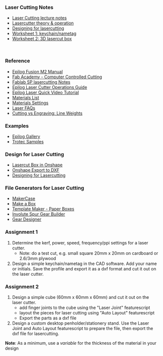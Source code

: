 ### Laser Cutting Notes
- [Laser Cutting lecture notes](https://skeatz.github.io/ep1000digfab/06_lasercutting/laser_cutting.html)
- [Lasercutter theory & operation](https://skeatz.github.io/ep1000digfab/06_lasercutting/ep1000_lasercutting.pdf)
- [Designing for lasercutting](https://skeatz.github.io/ep1000digfab/06_lasercutting/ep1000_cutting.pdf)
- [Worksheet 1: keychain/nametag](04_LasercuttingWorksheet-1.pdf)
- [Worksheet 2: 3D lasercut box](https://skeatz.github.io/ep1000digfab/06_lasercutting/03_Laser%20Cutting_box.pdf)
<br>

### Reference
* [Epilog Fusion M2 Manual](https://www.epiloglaser.com/assets/downloads/manuals/fusion-manual-web.pdf)
* [Fab Academy - Computer Controlled Cutting](http://academy.cba.mit.edu/classes/computer_cutting/index.html)
* [Fablab SP lasercutting Notes](https://esp.sp.edu.sg/webapps/blackboard/content/listContentEditable.jsp?content_id=_1547282_1&course_id=_51997_1)
* [Epilog Laser Cutter Operations Guide](https://wiki.fablabbcn.org/Epilog_Laser_Cutter)
* [Epilog Laser Quick Video Tutorial](https://www.youtube.com/watch?v=xM8vqZdRWp4)
* [Materials List](https://www.epiloglaser.com/how-it-works/laser-material-compatibility.htm)
* [Materials Settings](https://www.epiloglaser.com/assets/downloads/fusion-material-settings.pdf)
* [Laser FAQs](https://www.epiloglaser.com/how-it-works/laser-faqs.htm)
* [Cutting vs Engraving: Line Weights](http://support.epiloglaser.com/article/8205/29827/cutting-and-engraving-different-line-weights)

### Examples
* [Epilog Gallery](https://www.epiloglaser.com/resources/sample-club.htm)
* [Trotec Samples](https://www.troteclaser.com/en-sg/knowledge/do-it-yourself-samples/)

### Design for Laser Cutting
- [Lasercut Box in Onshape](https://www.youtube.com/watch?v=YfDmlx2LpFo)
- [Onshape Export to DXF](https://www.youtube.com/watch?v=loRAOtHtFeo)
- [Designing for Lasercutting](https://www.youtube.com/playlist?list=PLv5bCJpKDWIYj7n4dz6wZLkvJQazILfh-)

### File Generators for Laser Cutting
- [MakerCase](https://www.makercase.com/#/)
- [Make a Box](https://makeabox.io/)
- [Template Maker - Paper Boxes](https://www.templatemaker.nl/en/)
- [Involute Spur Gear Builder](http://hessmer.org/gears/InvoluteSpurGearBuilder.html?circularPitch=8&pressureAngle=20&clearance=0.05&backlash=0.05&profileShift=0&gear1ToothCount=30&gear1CenterHoleDiamater=4&gear2ToothCount=8&gear2CenterHoleDiamater=4&showOption=3)
- [Gear Designer](https://www.jeromeleary.com/gears/)

### Assignment 1
1. Determine the kerf, power, speed, frequency/ppi settings for a laser cutter.
   - Note: do a test cut, e.g. small square 20mm x 20mm on cardboard or 2.6/3mm plywood
2. Design a simple keychain/nametag in the CAD software. Add your name or initials. Save the profile and export it as a dxf format and cut it out on the laser cutter.

### Assignment 2
1. Design a simple cube (60mm x 60mm x 60mm) and cut it out on the laser cutter.
    - add finger joints to the cube using the "Laser Joint" featurescript
    - layout the pieces for laser cutting using "Auto Layout" featurescript
    - Export the parts as a dxf file
2. Design a custom desktop penholder/stationery stand. Use the Laser Joint and Auto Layout featurescript to prepare the file, then export the dxf file for lasercutting.

**Note**: As a minimum, use a *variable* for the thickness of the material in your design

